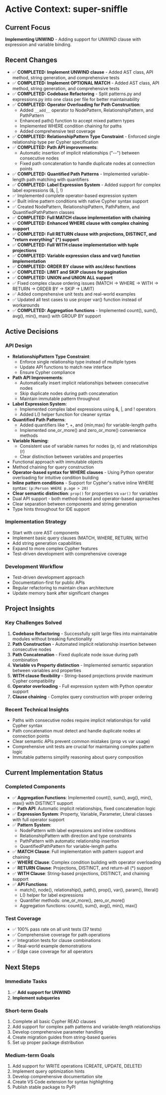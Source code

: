 # Active Context: super-sniffle

## Current Focus
**Implementing UNWIND** - Adding support for UNWIND clause with expression and variable binding.

## Recent Changes
- ✅ **COMPLETED: Implement UNWIND clause** - Added AST class, API method, string generation, and comprehensive tests
- ✅ **COMPLETED: Implement OPTIONAL MATCH** - Added AST class, API method, string generation, and comprehensive tests
- ✅ **COMPLETED: Codebase Refactoring** - Split patterns.py and expressions.py into one class per file for better maintainability
- ✅ **COMPLETED: Operator Overloading for Path Construction**:
  - Added `__add__` operator to NodePattern, RelationshipPattern, and PathPattern
  - Enhanced path() function to accept mixed pattern types
  - Implemented WHERE condition chaining for paths
  - Added comprehensive test coverage
- ✅ **COMPLETED: RelationshipPattern Type Constraint** - Enforced single relationship type per Cypher specification
- ✅ **COMPLETED: Path API improvements**:
  - Automatic insertion of implicit relationships ("--") between consecutive nodes
  - Fixed path concatenation to handle duplicate nodes at connection points
- ✅ **COMPLETED: Quantified Path Patterns** - Implemented variable-length path matching with quantifiers
- ✅ **COMPLETED: Label Expression System** - Added support for complex label expressions (&, |, !)
- ✅ Implemented complete operator-based expression system
- ✅ Built inline pattern conditions with native Cypher syntax support
- ✅ Created NodePattern, RelationshipPattern, PathPattern, and QuantifiedPathPattern classes
- ✅ **COMPLETED: Full MATCH clause implementation with chaining**
- ✅ **COMPLETED: Enhanced WHERE clause with complex chaining support**
- ✅ **COMPLETED: Full RETURN clause with projections, DISTINCT, and "return everything" (*) support**
- ✅ **COMPLETED: Full WITH clause implementation with tuple projections**
- ✅ **COMPLETED: Variable expression class and var() function implementation**
- ✅ **COMPLETED: ORDER BY clause with asc/desc functions**
- ✅ **COMPLETED: LIMIT and SKIP clauses for pagination**
- ✅ **COMPLETED: UNION and UNION ALL support**
- ✅ Fixed complex clause ordering issues (MATCH → WHERE → WITH → RETURN → ORDER BY → SKIP → LIMIT)
- ✅ Added comprehensive unit tests and real-world examples
- ✅ Updated all test cases to use proper var() function instead of workarounds
- ✅ **COMPLETED: Aggregation functions** - Implemented count(), sum(), avg(), min(), max() with GROUP BY support

## Active Decisions

### API Design
- **RelationshipPattern Type Constraint**:
  - Enforce single relationship type instead of multiple types
  - Update API functions to match new interface
  - Ensure Cypher compliance
- **Path API Improvements**:
  - Automatically insert implicit relationships between consecutive nodes
  - Skip duplicate nodes during path concatenation
  - Maintain immutable pattern throughout
- **Label Expression System**:
  - Implemented complex label expressions using &, |, and ! operators
  - Added L() helper function for cleaner syntax
- **Quantified Path Patterns**:
  - Added quantifiers like *, +, and {min,max} for variable-length paths
  - Implemented one_or_more() and zero_or_more() convenience methods
- **Variable Naming**:
  - Consistent use of variable names for nodes (p, n) and relationships (r)
  - Clear distinction between variables and properties
- Functional approach with immutable objects
- Method chaining for query construction
- **Operator-based syntax for WHERE clauses** - Using Python operator overloading for intuitive condition building
- **Inline pattern conditions** - Support for Cypher's native inline WHERE syntax: `(p:Person WHERE p.age > 20)`
- **Clear semantic distinction**: `prop()` for properties vs `var()` for variables
- Dual API support - both method-based and operator-based approaches
- Clear separation between components and string generation
- Type hints throughout for IDE support

### Implementation Strategy
- Start with core AST components
- Implement basic query clauses (MATCH, WHERE, RETURN, WITH)
- Add string generation capabilities
- Expand to more complex Cypher features
- Test-driven development with comprehensive coverage

### Development Workflow
- Test-driven development approach
- Documentation-first for public APIs
- Regular refactoring to maintain clean architecture
- Update memory bank after significant changes

## Project Insights

### Key Challenges Solved
1. **Codebase Refactoring** - Successfully split large files into maintainable modules without breaking functionality
2. **Path Construction** - Automated implicit relationship insertion between consecutive nodes
3. **Path Concatenation** - Fixed duplicate node issue during path combination
4. **Variable vs Property distinction** - Implemented semantic separation between variables and properties
5. **WITH clause flexibility** - String-based projections provide maximum Cypher compatibility
6. **Operator overloading** - Full expression system with Python operator support
7. **Clause chaining** - Complex query construction with proper ordering

### Recent Technical Insights
- Paths with consecutive nodes require implicit relationships for valid Cypher syntax
- Path concatenation must detect and handle duplicate nodes at connection points
- Clear semantic APIs prevent common mistakes (prop vs var usage)
- Comprehensive unit tests are crucial for maintaining complex pattern logic
- Immutable patterns simplify reasoning about query composition

## Current Implementation Status

### Completed Components
- ✅ **Aggregation Functions**: Implemented count(), sum(), avg(), min(), max() with DISTINCT support
- ✅ **Path API**: Automatic implicit relationships, fixed concatenation logic
- ✅ **Expression System**: Property, Variable, Parameter, Literal classes with full operator support
- ✅ **Pattern System**: 
  - NodePattern with label expressions and inline conditions
  - RelationshipPattern with direction and type constraints
  - PathPattern with automatic relationship insertion
  - QuantifiedPathPattern for variable-length paths
- ✅ **MATCH Clause**: Full implementation with pattern support and chaining
- ✅ **WHERE Clause**: Complex condition building with operator overloading
- ✅ **RETURN Clause**: Projections, DISTINCT, and return-all (*) support
- ✅ **WITH Clause**: String-based projections, DISTINCT, and chaining support
- ✅ **API Functions**: 
  - match(), node(), relationship(), path(), prop(), var(), param(), literal()
  - L() helper for label expressions
  - Quantifier methods: one_or_more(), zero_or_more()
  - Aggregation functions: count(), sum(), avg(), min(), max()

### Test Coverage
- ✅ 100% pass rate on all unit tests (37 tests)
- ✅ Comprehensive coverage for path operations
- ✅ Integration tests for clause combinations
- ✅ Real-world example demonstrations
- ✅ Edge case coverage for all operators

## Next Steps

### Immediate Tasks
1. ✅ **Add support for UNWIND**
2. **Implement subqueries**

### Short-term Goals
1. Complete all basic Cypher READ clauses
2. Add support for complex path patterns and variable-length relationships
3. Develop comprehensive parameter handling
4. Create migration guides from string-based queries
5. Set up proper package distribution

### Medium-term Goals
1. Add support for WRITE operations (CREATE, UPDATE, DELETE)
2. Implement query optimization hints
3. Develop comprehensive documentation site
4. Create VS Code extension for syntax highlighting
5. Publish stable package to PyPI

